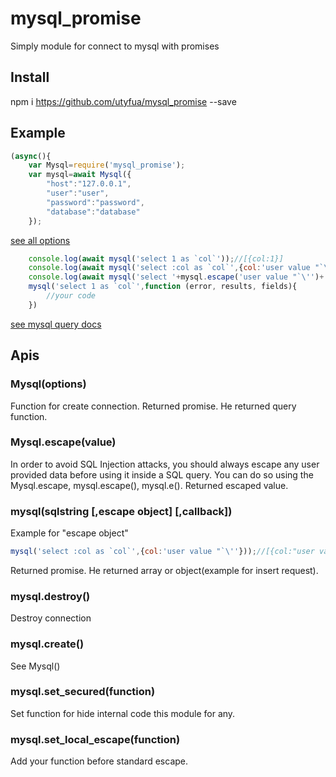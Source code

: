 # mysql_promise
Simply module for connect to mysql with promises

## Install
npm i https://github.com/utyfua/mysql_promise --save

## Example
```javascript
(async(){
    var Mysql=require('mysql_promise');
    var mysql=await Mysql({
        "host":"127.0.0.1",
        "user":"user",
        "password":"password",
        "database":"database"
    });
```
[see all options](https://www.npmjs.com/package/mysql#connection-options)
```javascript
    console.log(await mysql('select 1 as `col`'));//[{col:1}]
    console.log(await mysql('select :col as `col`',{col:'user value "`\''}));//[{col:"user value \"`'"}]
    console.log(await mysql('select '+mysql.escape('user value "`\'')+' as `col`'));//[{col:"user value \"`'"}]
    mysql('select 1 as `col`',function (error, results, fields){
        //your code
    })
```
[see mysql query docs](https://www.npmjs.com/package/mysql#performing-queries)

## Apis
### Mysql(options)
Function for create connection.
Returned promise. He returned query function.
### Mysql.escape(value)
In order to avoid SQL Injection attacks, you should always escape any user provided data before using it inside a SQL query. You can do so using the Mysql.escape, mysql.escape(), mysql.e().
Returned escaped value.
### mysql(sqlstring [,escape object] [,callback])
Example for "escape object"
```javascript
mysql('select :col as `col`',{col:'user value "`\''}));//[{col:"user value \"`'"}]
```
Returned promise. He returned array or object(example for insert request).
### mysql.destroy()
Destroy connection
### mysql.create()
See Mysql()
### mysql.set_secured(function)
Set function for hide internal code this module for any.
### mysql.set_local_escape(function)
Add your function before standard escape.